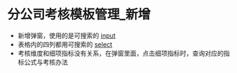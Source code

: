 # 分公司考核模板管理_新增

- 新增弹窗，使用的是可搜索的 [input](http://element-cn.eleme.io/?#/zh-CN/component/input#dai-shu-ru-jian-yi)
- 表格内的四列都用可搜索的 [select](http://element-cn.eleme.io/?#/zh-CN/component/select#ke-sou-suo)
- 考核维度和细项指标没有关系，在弹窗里面，点击细项指标时，查询对应的指标公式与考核办法